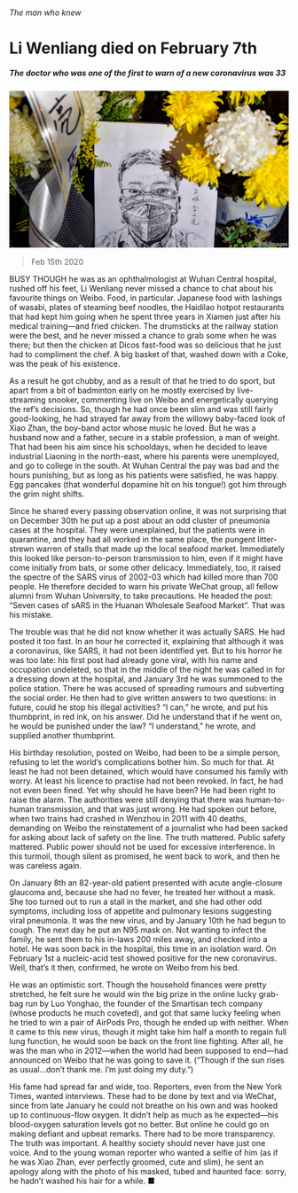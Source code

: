 ###### The man who knew

# Li Wenliang died on February 7th 

##### The doctor who was one of the first to warn of a new coronavirus was 33 

![image](images/20200215_OBP501.jpg) 

> Feb 15th 2020 

BUSY THOUGH he was as an ophthalmologist at Wuhan Central hospital, rushed off his feet, Li Wenliang never missed a chance to chat about his favourite things on Weibo. Food, in particular. Japanese food with lashings of wasabi, plates of steaming beef noodles, the Haidilao hotpot restaurants that had kept him going when he spent three years in Xiamen just after his medical training—and fried chicken. The drumsticks at the railway station were the best, and he never missed a chance to grab some when he was there; but then the chicken at Dicos fast-food was so delicious that he just had to compliment the chef. A big basket of that, washed down with a Coke, was the peak of his existence.

As a result he got chubby, and as a result of that he tried to do sport, but apart from a bit of badminton early on he mostly exercised by live-streaming snooker, commenting live on Weibo and energetically querying the ref’s decisions. So, though he had once been slim and was still fairly good-looking, he had strayed far away from the willowy baby-faced look of Xiao Zhan, the boy-band actor whose music he loved. But he was a husband now and a father, secure in a stable profession, a man of weight. That had been his aim since his schooldays, when he decided to leave industrial Liaoning in the north-east, where his parents were unemployed, and go to college in the south. At Wuhan Central the pay was bad and the hours punishing, but as long as his patients were satisfied, he was happy. Egg pancakes (that wonderful dopamine hit on his tongue!) got him through the grim night shifts.


Since he shared every passing observation online, it was not surprising that on December 30th he put up a post about an odd cluster of pneumonia cases at the hospital. They were unexplained, but the patients were in quarantine, and they had all worked in the same place, the pungent litter-strewn warren of stalls that made up the local seafood market. Immediately this looked like person-to-person transmission to him, even if it might have come initially from bats, or some other delicacy. Immediately, too, it raised the spectre of the SARS virus of 2002-03 which had killed more than 700 people. He therefore decided to warn his private WeChat group, all fellow alumni from Wuhan University, to take precautions. He headed the post: “Seven cases of sARS in the Huanan Wholesale Seafood Market”. That was his mistake.

The trouble was that he did not know whether it was actually SARS. He had posted it too fast. In an hour he corrected it, explaining that although it was a coronavirus, like SARS, it had not been identified yet. But to his horror he was too late: his first post had already gone viral, with his name and occupation undeleted, so that in the middle of the night he was called in for a dressing down at the hospital, and January 3rd he was summoned to the police station. There he was accused of spreading rumours and subverting the social order. He then had to give written answers to two questions: in future, could he stop his illegal activities? “I can,” he wrote, and put his thumbprint, in red ink, on his answer. Did he understand that if he went on, he would be punished under the law? “I understand,” he wrote, and supplied another thumbprint.

His birthday resolution, posted on Weibo, had been to be a simple person, refusing to let the world’s complications bother him. So much for that. At least he had not been detained, which would have consumed his family with worry. At least his licence to practise had not been revoked. In fact, he had not even been fined. Yet why should he have been? He had been right to raise the alarm. The authorities were still denying that there was human-to-human transmission, and that was just wrong. He had spoken out before, when two trains had crashed in Wenzhou in 2011 with 40 deaths, demanding on Weibo the reinstatement of a journalist who had been sacked for asking about lack of safety on the line. The truth mattered. Public safety mattered. Public power should not be used for excessive interference. In this turmoil, though silent as promised, he went back to work, and then he was careless again.

On January 8th an 82-year-old patient presented with acute angle-closure glaucoma and, because she had no fever, he treated her without a mask. She too turned out to run a stall in the market, and she had other odd symptoms, including loss of appetite and pulmonary lesions suggesting viral pneumonia. It was the new virus, and by January 10th he had begun to cough. The next day he put an N95 mask on. Not wanting to infect the family, he sent them to his in-laws 200 miles away, and checked into a hotel. He was soon back in the hospital, this time in an isolation ward. On February 1st a nucleic-acid test showed positive for the new coronavirus. Well, that’s it then, confirmed, he wrote on Weibo from his bed.

He was an optimistic sort. Though the household finances were pretty stretched, he felt sure he would win the big prize in the online lucky grab-bag run by Luo Yonghao, the founder of the Smartisan tech company (whose products he much coveted), and got that same lucky feeling when he tried to win a pair of AirPods Pro, though he ended up with neither. When it came to this new virus, though it might take him half a month to regain full lung function, he would soon be back on the front line fighting. After all, he was the man who in 2012—when the world had been supposed to end—had announced on Weibo that he was going to save it. (“Though if the sun rises as usual…don’t thank me. I’m just doing my duty.”)

His fame had spread far and wide, too. Reporters, even from the New York Times, wanted interviews. These had to be done by text and via WeChat, since from late January he could not breathe on his own and was hooked up to continuous-flow oxygen. It didn’t help as much as he expected—his blood-oxygen saturation levels got no better. But online he could go on making defiant and upbeat remarks. There had to be more transparency. The truth was important. A healthy society should never have just one voice. And to the young woman reporter who wanted a selfie of him (as if he was Xiao Zhan, ever perfectly groomed, cute and slim), he sent an apology along with the photo of his masked, tubed and haunted face: sorry, he hadn’t washed his hair for a while. ■

